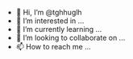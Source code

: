 - 👋 Hi, I’m @tghhuglh
- 👀 I’m interested in ...
- 🌱 I’m currently learning ...
- 💞️ I’m looking to collaborate on ...
- 📫 How to reach me ...

<!---
tghhuglh/tghhuglh is a ✨ special ✨ repository because its `README.md` (this file) appears on your GitHub profile.
You can click the Preview link to take a look at your changes.
--->
